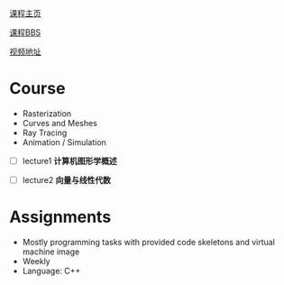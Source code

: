 

[课程主页](https://sites.cs.ucsb.edu/~lingqi/teaching/games101.html)

[课程BBS](https://games-cn.org/forums/forum/graphics-intro/)

[视频地址](https://www.bilibili.com/video/BV1X7411F744/?p=1)

# Course

- Rasterization
- Curves and Meshes
- Ray Tracing
- Animation / Simulation
- [ ] lecture1 **计算机图形学概述** 
- [ ] lecture2 **向量与线性代数**



# Assignments

* Mostly programming tasks with provided code skeletons and virtual machine image
* Weekly
* Language: C++
